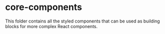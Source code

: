 # core-components

This folder contains all the styled components that can be used as building blocks for more complex React components.